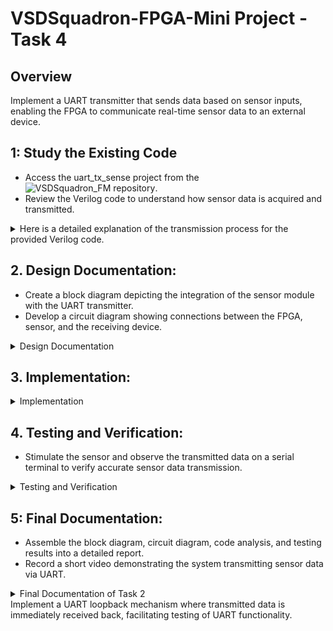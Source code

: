
# VSDSquadron-FPGA-Mini Project - Task 4

## Overview
Implement a UART transmitter that sends data based on sensor inputs, enabling the FPGA to communicate real-time sensor data to an external device.

## 1: Study the Existing Code
-	Access the uart_tx_sense project from the ![VSDSquadron_FM repository](https://github.com/thesourcerer8/VSDSquadron_FM/tree/53840bb096ec59b11f26a0b5e362711b12540dbd/uart_tx_sense).
-	Review the Verilog code to understand how sensor data is acquired and transmitted.

<details>
<summary>Here is a detailed explanation of the transmission process for the provided Verilog code. </summary>

### Module Declaration

The top-level module is named `top`. It contains the following input and output ports:

- **Outputs:**
  - `led_red`: Connects to a red LED.
  - `led_blue`: Connects to a blue LED.
  - `led_green`: Connects to a green LED.
  - `uarttx`: UART transmission pin.
  
- **Inputs:**
  - `uartrx`: UART reception pin (sendor data).
  - `hw_clk`: Hardware clock input.

### Internal Signals

- `int_osc`: Internal oscillator signal for clock generation.
- `frequency_counter_i`: 28-bit register used for counting the frequency.
- `clk_9600`: Register to hold the generated 9600 Hz clock.
- `cntr_9600`: Counter for generating the 9600 Hz clock.
- `period_9600`: Constant parameter to determine the period for the 9600 Hz clock.

### Clock Generation

The internal oscillator is defined using the `SB_HFOSC` primitive, which sets up a high-frequency oscillator:

```verilog
SB_HFOSC #(.CLKHF_DIV ("0b10")) u_SB_HFOSC ( .CLKHFPU(1'b1), .CLKHFEN(1'b1), .CLKHF(int_osc));
```

The `always` block monitors the positive edge of `int_osc` to increment `frequency_counter_i`. When the counter reaches the specified period (`625`), it toggles `clk_9600`:

```verilog
always @(posedge int_osc) begin
    frequency_counter_i <= frequency_counter_i + 1'b1;
    ...
    if (cntr_9600 == period_9600) begin
        clk_9600 <= ~clk_9600;
        cntr_9600 <= 32'b0;
    end
end
```

### UART Transmission

#### Instantiation of UART Module

The UART transmission module `uart_tx_8n1` is instantiated to handle the UART transmission. It sends a byte of data (`"D"`) based on the condition:

```verilog
uart_tx_8n1 DanUART (.clk (clk_9600), .txbyte("D"), .senddata(frequency_counter_i[24]), .tx(uarttx));
```

#### UART Module Details 

The `uart_tx_8n1` module operates as follows:

- **States:** 
  - `STATE_IDLE`: Waiting for a signal to start transmission.
  - `STATE_STARTTX`: Sending the start bit.
  - `STATE_TXING`: Sending the data bits.
  - `STATE_TXDONE`: Indicating transmission is complete.

The transmission begins when `senddata` is high and `state` is `STATE_IDLE`. It transitions through the states, sending a start bit, data bits, and a stop bit:

```verilog
if (senddata == 1 && state == STATE_IDLE) begin
    ...
    state <= STATE_STARTTX;
end
```

### RGB LED Driver

The RGB LED driver (`SB_RGBA_DRV`) is instantiated to control the RGB LEDs based on the incoming UART data (`uartrx`). The connection to the actual hardware pins is specified within:

```verilog
SB_RGBA_DRV RGB_DRIVER (
    .RGBLEDEN(1'b1),
    .RGB0PWM (uartrx),
    .RGB1PWM (uartrx),
    .RGB2PWM (uartrx),
    ... // LED pin connections
);
```

#### Current Settings

Each RGB channel's current settings are defined, ensuring that they operate correctly when activated.

#### I/O Connections

Throughout the code, specific I/O pins are assigned using the following statements:

```verilog
set_io  led_green 40
set_io  led_red	39
set_io  led_blue 41
set_io  uarttx 14
set_io  uartrx 15
set_io  hw_clk 20
```

### Summary

This Verilog code captures the operational flow for a microcontroller-like system that generates a 9600 Hz clock from a high-frequency oscillator, transmits sensor data using UART, and visually indicates the data with RGB LEDs. The UART module transmits data one byte at a time according to the defined states, allowing for straightforward and effective communication in embedded systems.

</details>

  
## 2. Design Documentation:
-	Create a block diagram depicting the integration of the sensor module with the UART transmitter.
-	Develop a circuit diagram showing connections between the FPGA, sensor, and the receiving device.


<details>
<summary>Design Documentation</summary>
  
Create a block diagram illustrating the UART Tx architecture.

![VSDSquadron-FPGA-Mini Project - Task 4 1](https://github.com/user-attachments/assets/ac16e495-5d72-4623-957c-569992a6ecf3)


Develop a detailed circuit diagram showing connections between the FPGA and any peripheral devices used.

![VSDSquadron-FPGA-Mini Project - Task 4 2](https://github.com/user-attachments/assets/8b220b98-490b-4111-8a5f-776baa352154)


</details>

## 3. Implementation:
<details>
<summary>Implementation</summary>
    
### **Hardware Setup**

- Refer to the [VSDSquadron FPGA Mini Datasheet](https://www.vlsisystemdesign.com/wp-content/uploads/2025/01/VSDSquadronFMDatasheet.pdf)
 for board details and pinout specifications.
- Set up the hardware according to the circuit diagram, ensuring proper sensor interfacing.
-	Synthesize and load the Verilog code onto the FPGA.

  ![image](https://github.com/user-attachments/assets/2b0adc95-aefd-413d-86a2-c0dc65b42b20)

    or in VM provided by VSD, in Devices -> USB

  ![image](https://github.com/user-attachments/assets/848be0a3-a1fa-457c-837b-dc11097a178a)

### **steps for compiling and flashing**

   open a termin window, cd to uart_tx_sense folder and execute below described comand sequence.

   ![image](https://github.com/user-attachments/assets/4f1fee32-7b73-4776-b880-05dfead8f408)
   

### **Execution Sequence**
```
lsusb # To check if Fpga is connected
```
   ![image](https://github.com/user-attachments/assets/e756da51-45cb-43f7-b6fa-ea4fb10c6c7c)     
```
make clean # Clear out old compilation artifacts

make build # Compile the Verilog design

sudo make flash # Upload the synthesized bitstream to the FPGA

```

   ![image](https://github.com/user-attachments/assets/2eb60b66-db50-41c2-bf3e-19a87e23c079)

the led's on the board look like this, RGB-LED is ligthing red as expected!

   ![20250404_163829](https://github.com/user-attachments/assets/c6b3e9c3-a1f0-4708-b170-338c7d6f47db)


</details>

## 4. Testing and Verification:
-	Stimulate the sensor and observe the transmitted data on a serial terminal to verify accurate sensor data transmission.

<details>
<summary>Testing and Verification</summary>

1. For the testing we will use docklight porogran which is a great testing tool for serial communication protocols. It allows us to monitor the communication between two serial devices.It can be downladed from [here](https://docklight.de/downloads/).
    
2. befor we start using dockligth we chek in Windows Device Manager that COM-Port is still availabel - COM8 in my case.

   ![image](https://github.com/user-attachments/assets/70879f06-c0b9-42a6-ba68-19fbab6a121f)

- open Docklight and start with "Start with a blank project / blank script".

    ![image](https://github.com/user-attachments/assets/1f7f5a08-f2ad-4422-ba62-50fd0cbfe11c)

 - Configure the correct communication port and protocol: COM8, 9600, 8, N, 1

   ![image](https://github.com/user-attachments/assets/7d193f1a-2e18-4802-bde0-6d3a395a13a7)

  - in top icon-bar you find the "Start comminication" butten (marked with red arrow)

  - ![image](https://github.com/user-attachments/assets/ba39faba-e85a-4d03-892b-17cb26455f83)

- click now on "Start communication" butten or F5 to start receiving process. As defined in Verilog-module we reveive continuous the char "D". 

 - ![image](https://github.com/user-attachments/assets/7ef30896-6b7f-4eef-ba8b-6a33e9d9bf46)

- Task 4 succesful completed with expected result!
</details>

## 5: Final Documentation:
- Assemble the block diagram, circuit diagram, code analysis, and testing results into a detailed report.
-	Record a short video demonstrating the system transmitting sensor data via UART.

<details>
<summary>Final Documentation of Task 2</summary>
    
### Summary of the Verilog code functionality
The given [Verilog module](https://github.com/mimo3000n/VSDSquadron-FPGA-Mini/blob/9221679090866a04f7cff231b9ec5c29e8601404/Task%202/top.v) works as a UART (Universal Asynchronous Receiver-Transmitter) for serial communication between devices. It use on one port for transmitting char "D", verified via Docklight in Video below. In addition LED driver in ICS40 is used to ligth RGB-Led in static red color.

[Video terminal in VM](https://github.com/user-attachments/assets/fcf878a9-460d-4271-baae-1371ed9550c8)

RGB LED is stattic red.

![20250404_163829](https://github.com/user-attachments/assets/dc221afe-4a22-4961-aa29-bd1fb8886f72)

### Challenges Faced and Solutions Implemented

- Found it hard to understand the Verilog code originally - using google & ChatGPT i were able to understand things better but i have to investigate sill into Verilog.

## License
This project is open-source under the MIT License.

## Contact
Email: mimo3000ngmail.com
</details>Implement a UART loopback mechanism where transmitted data is immediately received back, facilitating testing of UART functionality.
